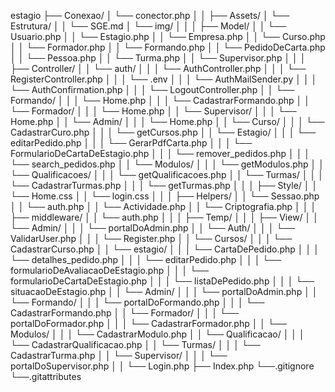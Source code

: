 estagio
├── Conexao/
│   └── conector.php
│   │
├── Assets/
│   └── Estrutura/
│   │   └── SGE.md
│   └── img/
│   │
│   ├── Model/
│   │   └── Usuario.php
│   │   └── Estagio.php
│   │   └── Empresa.php
│   │   └── Curso.php
│   │   └── Formador.php
│   │   └── Formando.php
│   │   └── PedidoDeCarta.php
│   │   └── Pessoa.php
│   │   └── Turma.php
│   │   └── Supervisor.php
│   │
│   ├── Controller/
│   │   └── auth/
│   │   │   └── AuthController.php
│   │   │   └── RegisterController.php
│   │   │   └── .env
│   │   │   └── AuthMailSender.py
│   │   │   └── AuthConfirmation.php
│   │   │   └── LogoutController.php
│   │   └── Formando/
│   │   │   └── Home.php
│   │   │   └── CadastrarFormando.php
│   │   └── Formador/
│   │   │   └── Home.php
│   │   └── Supervisor/
│   │   │   └── Home.php
│   │   └── Admin/
│   │   │   └── Home.php
│   │   └── Curso/
│   │   │   └── CadastrarCuro.php
│   │   │   └── getCursos.php
│   │   └── Estagio/
│   │   │   └── editarPedido.php
│   │   │   └── GerarPdfCarta.php
│   │   │   └── FormularioDeCartaDeEstagio.php
│   │   │   └── remover_pedidos.php
│   │   │   └── search_pedidos.php
│   │   └── Modulos/
│   │   │   └── getModulos.php
│   │   └── Qualificacoes/
│   │   │   └── getQualificacoes.php
│   │   └── Turmas/
│   │   │   └── CadastrarTurmas.php
│   │   │   └── getTurmas.php
│   │
│   ├── Style/
│   │   └── Home.css
│   │   └── login.css
│   │
│   ├── Helpers/
│   │   └── Sessao.php
│   │   └── auth.php
│   │   └── Actividade.php
│   │   └── Criptografia.php
│   │
│   ├── middleware/
│   │   └── auth.php
│   │
│   ├── Temp/
│   │
│   ├── View/
│   │   └── Admin/
│   │   │   └── portalDoAdmin.php
│   │   └── Auth/
│   │   │   └── ValidarUser.php
│   │   │   └── Register.php
│   │   └── Cursos/
│   │   │   └── CadastrarCurso.php
│   │   └── estagio/
│   │   │   └── CartaDePedido.php
│   │   │   └── detalhes_pedido.php
│   │   │   └── editarPedido.php
│   │   │   └── formularioDeAvaliacaoDeEstagio.php
│   │   │   └── formularioDeCartaDeEstagio.php
│   │   │   └── listaDePedido.php
│   │   │   └── situacaoDeEstagio.php
│   │   └── Admin/
│   │   │   └── portalDoAdmin.php
│   │   └── Formando/
│   │   │   └── portalDoFormando.php
│   │   │   └── CadastrarFormando.php
│   │   └── Formador/
│   │   │   └── portalDoFormador.php
│   │   │   └── CadastrarFormador.php
│   │   └── Modulos/
│   │   │   └── CadastrarModulo.php
│   │   └── Qualificacao/
│   │   │   └── CadastrarQualificacao.php
│   │   └── Turmas/
│   │   │   └── CadastrarTurma.php
│   │   └── Supervisor/
│   │   │   └── portalDoSupervisor.php
│   │   └── Login.php
├── Index.php
└──.gitignore
└──.gitattributes
